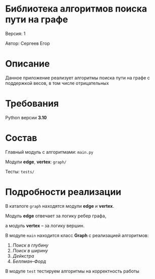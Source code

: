 # Библиотека алгоритмов поиска пути на графе
Версия: 1

Автор: Сергеев Егор

# Описание
Данное приложение реализует алгоритмы поиска пути на графе с поддержкой весов,
в том числе отрицательных

# Требования
Python версии **3.10**

# Состав
Главный модуль c алгоритмами: `main.py`

Модули **edge**, **vertex**: `graph/`

Тесты: `tests/`

# Подробности реализации
В каталоге `graph` находятся модули **edge** и **vertex**.

Модуль **edge** отвечает за логику ребер графа,

а модуль **vertex** – за логику вершин.

В модуле `main` находится класс **Graph** с реализацией алгоритмов:
1) _Поиск в глубину_
2) _Поиск в ширину_
3) _Дейкстра_
4) _Беллман–Форд_

В модуле `test` тестируем алгоритмы на корректность работы